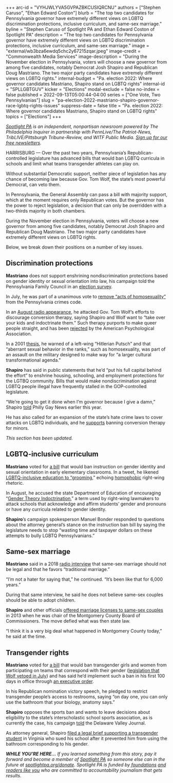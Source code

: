+++
arc-id = "VYHJWLYVA5GVPAZBKCUSIQRCNU"
authors = ["Stephen Caruso", "Ethan Edward Coston"]
blurb = "The top two candidates for Pennsylvania governor have extremely different views on LGBTQ discrimination protections, inclusive curriculum, and same-sex marriage."
byline = "Stephen Caruso of Spotlight PA and Ethan Edward Coston of Spotlight PA"
description = "The top two candidates for Pennsylvania governor have extremely different views on LGBTQ discrimination protections, inclusive curriculum, and same-sex marriage."
image = "external/wb3bza6ewdq5chc2y67215zqar.jpeg"
image-credit = "Commonwealth Media Services"
image-description = "During the November election in Pennsylvania, voters will choose a new governor from among five candidates, notably Democrat Josh Shapiro and Republican Doug Mastriano. The two major party candidates have extremely different views on LGBTQ rights."
internal-budget = "Pa. election 2022: Where governor candidates Mastriano, Shapiro stand on LGBTQ rights"
internal-id = "SPLLGBTGUV"
kicker = "Elections"
modal-exclude = false
no-index = false
published = 2022-09-13T05:00:44-04:00
series = ["One Vote, Two Pennsylvanias"]
slug = "pa-election-2022-mastriano-shapiro-governor-race-lgbtq-rights-issues"
suppress-date = false
title = "Pa. election 2022: Where governor candidates Mastriano, Shapiro stand on LGBTQ rights"
topics = ["Elections"]
+++

<a href="https://www.spotlightpa.org/"><i>Spotlight PA</i></a><i> is an independent, nonpartisan newsroom powered by The Philadelphia Inquirer in partnership with PennLive/The Patriot-News, TribLIVE/Pittsburgh Tribune-Review, and WITF Public Media. </i><a href="https://www.spotlightpa.org/newsletters"><i>Sign up for our free newsletters</i></a><i>.</i>

HARRISBURG — Over the past two years, Pennsylvania’s Republican-controlled legislature has advanced bills that would ban LGBTQ curricula in schools and limit what teams transgender athletes can play on.

Without substantial Democratic support, neither piece of legislation has any chance of becoming law because Gov. Tom Wolf, the state’s most powerful Democrat, can veto them.

In Pennsylvania, the General Assembly can pass a bill with majority support, which at the moment requires only Republican votes. But the governor has the power to reject legislation, a decision that can only be overridden with a two-thirds majority in both chambers.

During the November election in Pennsylvania, voters will choose a new governor from among five candidates, notably Democrat Josh Shapiro and Republican Doug Mastriano. The two major party candidates have extremely different views on LGBTQ rights.

Below, we break down their positions on a number of key issues.

<script src="https://www.spotlightpa.org/embed.js" async></script><div data-spl-embed-version="1" data-spl-src="https://www.spotlightpa.org/embeds/newsletter/"></div>

## Discrimination protections

<b>Mastriano</b> does not support enshrining nondiscrimination protections based on gender identity or sexual orientation into law, his campaign told the Pennsylvania Family Council in an <a href="https://www.pafamilyvoter.com/candidate/governor/mastriano-doug/" target="_blank">election survey</a>. 

In July, he was part of a unanimous vote to <a href="https://www.legis.state.pa.us/CFDOCS/Legis/RC/Public/rc_view_action2.cfm?sess_yr=2021&sess_ind=0&rc_body=S&rc_nbr=685">remove “acts of homosexuality”</a> from the Pennsylvania crimes code.

In an <a href="https://soundcloud.com/newstalk1037fm/24-august-state-senator-mastriano-on-news-talk-1037fmmp3">August radio appearance</a>, he attacked Gov. Tom Wolf’s efforts to discourage conversion therapy, saying Shapiro and Wolf want to “take over your kids and indoctrinate them.” Such therapy purports to make queer people straight, and has been <a href="https://www.apa.org/about/policy/sexual-orientation">rejected</a> by the American Psychological Association.

In a 2001 <a href="https://s3.documentcloud.org/documents/22023661/gop-nominee-doug-mastrianos-thesis.pdf">thesis</a>, he warned of a left-wing “Hitlerian Putsch” and that “aberrant sexual behavior in the ranks,” such as homosexuality, was part of an assault on the military designed to make way for “a larger cultural transformational agenda.”

<b>Shapiro</b> has said in public statements that he’d “put his full capital behind the effort” to enshrine housing, schooling, and employment protections for the LGTBQ community. Bills that would make nondiscrimination against LGBTQ people illegal have frequently stalled in the GOP-controlled legislature.

“We’re going to get it done when I’m governor because I give a damn,” Shapiro <a href="https://epgn.com/2021/11/10/shapiro-pledges-to-pass-nondiscrimination-as-governor/">told</a> Philly Gay News earlier this year.

He has also called for an expansion of the state’s hate crime laws to cover attacks on LGBTQ individuals, and he <a href="https://web.archive.org/web/20221106184709/https://joshshapiro.org/policy-lgbtq/">supports</a> banning conversion therapy for minors.

<i>This section has been updated.</i>

## LGBTQ-inclusive curriculum

<b>Mastriano</b> voted for <a href="https://www.legis.state.pa.us/CFDOCS/Legis/RC/Public/rc_view_action2.cfm?sess_yr=2021&sess_ind=0&rc_body=S&rc_nbr=627">a bill</a> that would ban instruction on gender identity and sexual orientation in early elementary classrooms. In a tweet, he likened <a href="http://web.archive.org/web/20220622202718/https://twitter.com/SenMastriano/status/1539654429057507328">LGBTQ-inclusive education to “grooming</a>,” echoing <a href="https://www.vox.com/culture/23025505/leftist-groomers-homophobia-satanic-panic-explained">homophobic</a> right-wing rhetoric.

In August, he accused the state Department of Education of encouraging “<a href="https://senatormastriano.com/2022/08/02/mastriano-pennsylvania-department-of-education-encourages-gender-theory-indoctrination-in-public-schools/">Gender Theory Indoctrination</a>,” a term used by right-wing lawmakers to attack schools that acknowledge and affirm students’ gender and pronouns or have any curricula related to gender identity.

<b>Shapiro</b>’s campaign spokesperson Manuel Bonder responded to questions about the attorney general’s stance on the instruction ban bill by saying the legislature needs to stop “wasting time and taxpayer dollars on these attempts to bully LGBTQ Pennsylvanians.”

## Same-sex marriage

<b>Mastriano</b> said in a 2018 <a href="https://soundcloud.com/newstalk1037fm/news-talk-1037fm-welcomes-col-doug-mastriano-12-feb-18">radio interview</a> that same-sex marriage should not be legal and that he favors “traditional marriage.”

“I’m not a hater for saying that,” he continued. “It’s been like that for 6,000 years.”

During that same interview, he said he does not believe same-sex couples should be able to adopt children.

<b>Shapiro</b> and other officials <a href="https://www.timesleader.com/archive/356313/news-national-news-699845-defying-state-montgomery-county-will-issue-gay-marriage-licenses-2">offered marriage licenses to same-sex couples</a> in 2013 when he was chair of the Montgomery County Board of Commissioners. The move defied what was then state law.

“I think it is a very big deal what happened in Montgomery County today,” he said at the time.

<script src="https://www.spotlightpa.org/embed.js" async></script><div data-spl-embed-version="1" data-spl-src="https://www.spotlightpa.org/embeds/cta/?eyebrow=RALLY%20ROUND%20OUR%20COVERAGE&body=Support%20Spotlight%20PA's%20%3Cb%3Etrusted%2C%20reliable%20election%20reporting%3C%2Fb%3E%20that%20informs%20and%20empowers%20Pennsylvania%20voters.&cta=ALL%20GIFTS%20DOUBLED.%20GIVE%20NOW%20%C2%BB"></div>

## Transgender rights

<b>Mastriano</b> voted for <a href="https://www.legis.state.pa.us/cfdocs/billinfo/billinfo.cfm?sYear=2021&sInd=0&body=H&type=B&bn=972">a bill</a> that would ban transgender girls and women from participating on teams that correspond with their gender (<a href="https://www.metroweekly.com/2022/07/pennsylvania-governor-vetoes-transgender-sports-ban/">legislation that Wolf vetoed in July</a>) and has said he’d implement such a ban in his first 100 days in office through <a href="https://delawarevalleyjournal.com/mastriano-meltdown-gop-gov-candidate-abruptly-ends-podcast-interview-over-questions-about-qanon-linked-rally/">an executive order</a>.

In his Republican nomination victory speech, he pledged to restrict transgender people’s access to restrooms, saying “on day one, you can only use the bathroom that your biology, anatomy says.”

<b>Shapiro</b> opposes the sports ban and wants to leave decisions about eligibility to the state’s interscholastic school sports association, as is currently the case, his campaign <a href="https://delawarevalleyjournal.com/fairness-in-womens-sports-act-advances-to-full-senate-wolf-veto-likely/">told</a> the Delaware Valley Journal.

As attorney general, Shapiro <a href="https://www.attorneygeneral.gov/taking-action/ag-shapiro-22-other-attorneys-general-file-amicus-brief-in-transgender-discrimination-case/">filed a legal brief supporting a transgender student</a> in Virginia who sued his school after it prevented him from using the bathroom corresponding to his gender.

<i><b>WHILE YOU’RE HERE...</b></i><i> If you learned something from this story, pay it forward and become a member of </i><a href="https://www.spotlightpa.org/"><i>Spotlight PA</i></a><i> so someone else can in the future at </i><a href="http://spotlightpa.org/donate"><i>spotlightpa.org/donate</i></a><i>. Spotlight PA is funded by</i><a href="https://www.spotlightpa.org/support"><i> foundations</i></a><i> </i><a href="https://www.spotlightpa.org/support"><i>and readers like you</i></a><i> who are committed to accountability journalism that gets results.</i>
